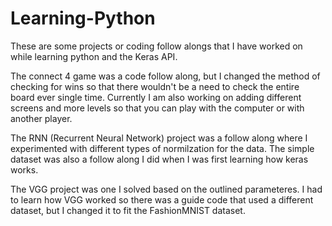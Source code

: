 # Learning-Python
These are some projects or coding follow alongs that I have worked on while learning python and the Keras API.

The connect 4 game was a code follow along, but I changed the method of checking for wins so that there wouldn't be a need to check the entire board ever single time. 
Currently I am also working on adding different screens and more levels so that you can play with the computer or with another player.  

The RNN (Recurrent Neural Network) project was a follow along where I experimented with different types of normilzation for the data. 
The simple dataset was also a follow along I did when I was first learning how keras works. 

The VGG project was one I solved based on the outlined parameteres. I had to learn how VGG worked so there was a guide code that used a different dataset, but I changed it to fit the FashionMNIST dataset. 
